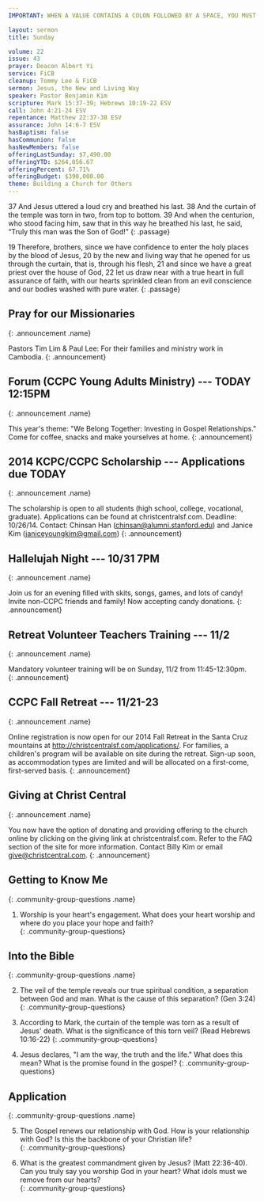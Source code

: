 ```yaml
---
IMPORTANT: WHEN A VALUE CONTAINS A COLON FOLLOWED BY A SPACE, YOU MUST USE &#58;

layout: sermon
title: Sunday

volume: 22
issue: 43
prayer: Deacon Albert Yi
service: FiCB
cleanup: Tommy Lee & FiCB
sermon: Jesus, the New and Living Way
speaker: Pastor Benjamin Kim
scripture: Mark 15:37-39; Hebrews 10:19-22 ESV
call: John 4:21-24 ESV
repentance: Matthew 22:37-38 ESV
assurance: John 14:6-7 ESV
hasBaptism: false
hasCommunion: false
hasNewMembers: false
offeringLastSunday: $7,490.00
offeringYTD: $264,056.67
offeringPercent: 67.71%
offeringBudget: $390,000.00
theme: Building a Church for Others
---
```


37 And Jesus uttered a loud cry and breathed his last. 38 And the curtain of the temple was torn in two, from top to bottom. 39 And when the centurion, who stood facing him, saw that in this way he breathed his last, he said, “Truly this man was the Son of God!”
{: .passage}

19 Therefore, brothers, since we have confidence to enter the holy places by the blood of Jesus, 20 by the new and living way that he opened for us through the curtain, that is, through his flesh, 21 and since we have a great priest over the house of God, 22 let us draw near with a true heart in full assurance of faith, with our hearts sprinkled clean from an evil conscience and our bodies washed with pure water.
{: .passage}



## Pray for our Missionaries
{: .announcement .name}

Pastors Tim Lim & Paul Lee: For their families and ministry work in Cambodia.
{: .announcement}

## Forum (CCPC Young Adults Ministry) --- TODAY 12:15PM
{: .announcement .name}

This year's theme: "We Belong Together: Investing in Gospel Relationships." Come for coffee, snacks and make yourselves at home.
{: .announcement}

## 2014 KCPC/CCPC Scholarship --- Applications due TODAY
{: .announcement .name}

The scholarship is open to all students (high school, college, vocational, graduate). Applications can be found at christcentralsf.com. Deadline: 10/26/14. Contact: Chinsan Han (chinsan@alumni.stanford.edu) and Janice Kim (janiceyoungkim@gmail.com)
{: .announcement}

## Hallelujah Night --- 10/31 7PM
{: .announcement .name}

Join us for an evening filled with skits, songs, games, and lots of candy! Invite non-CCPC friends and family! Now accepting candy donations.
{: .announcement}

## Retreat Volunteer Teachers Training --- 11/2
{: .announcement .name}

Mandatory volunteer training will be on Sunday, 11/2 from 11:45-12:30pm.   
{: .announcement}

## CCPC Fall Retreat --- 11/21-23
{: .announcement .name}

Online registration is now open for our 2014 Fall Retreat in the Santa Cruz mountains at http://christcentralsf.com/applications/. For families, a children's program will be available on site during the retreat. Sign-up soon, as accommodation types are limited and will be allocated on a first-come, first-served basis. 
{: .announcement}

## Giving at Christ Central
{: .announcement .name}

You now have the option of donating and providing offering to the church online by clicking on the giving link at christcentralsf.com. Refer to the FAQ section of the site for more information. Contact Billy Kim or email give@christcentral.com.
{: .announcement}




## Getting to Know Me
{: .community-group-questions .name}

1) Worship is your heart's engagement. What does your heart worship and where do you place your hope and faith?   
{: .community-group-questions}

## Into the Bible
{: .community-group-questions .name}

2) The veil of the temple reveals our true spiritual condition, a separation between God and man. What is the cause of this separation? (Gen 3:24) 
{: .community-group-questions}

3) According to Mark, the curtain of the temple was torn as a result of Jesus' death. What is the significance of this torn veil? (Read Hebrews 10:16-22)
{: .community-group-questions}

4) Jesus declares, "I am the way, the truth and the life." What does this mean? What is the promise found in the gospel? 
{: .community-group-questions}

## Application
{: .community-group-questions .name}

5) The Gospel renews our relationship with God. How is your relationship with God? Is this the backbone of your Christian life?  
{: .community-group-questions} 
 
6) What is the greatest commandment given by Jesus? (Matt 22:36-40). Can you truly say you worship God in your heart? What idols must we remove from our hearts?   
{: .community-group-questions} 


